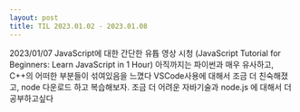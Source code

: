 ```yaml
---
layout: post
title: TIL 2023.01.02 - 2023.01.08
---
```


2023/01/07
JavaScript에 대한 간단한 유튭 영상 시청 (JavaScript Tutorial for Beginners: Learn JavaScript in 1 Hour)
아직까지는 파이썬과 매우 유사하고, C++의 어떠한 부분들이 섞여있음을 느꼈다
VSCode사용에 대해서 조금 더 친숙해졌고, node 다운로드 하고 복습해보자.
조금 더 어려운 자바기술과 node.js 에 대해서 더 공부하고싶다
